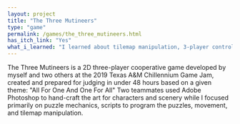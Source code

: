 ```yaml
---
layout: project
title: "The Three Mutineers"
type: "game"
permalink: /games/the_three_mutineers.html
has_itch_link: "Yes"
what_i_learned: "I learned about tilemap manipulation, 3-player controller input challenges, and utilizing mechanics to solve puzzles."
---
```

The Three Mutineers is a 2D three-player cooperative game developed by myself and two others at the 2019 Texas A&amp;M Chillennium Game Jam, created and prepared for judging in under 48 hours based on a given theme: \"All For One And One For All\" Two teammates used Adobe Photoshop to hand-craft the art for characters and scenery while I focused primarily on puzzle mechanics, scripts to program the puzzles, movement, and tilemap manipulation.